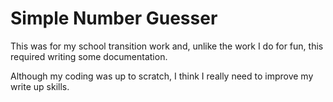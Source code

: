 # Simple Number Guesser
This was for my school transition work and, unlike the work I do for fun, this required writing some documentation.

Although my coding was up to scratch, I think I really need to improve my write up skills.
